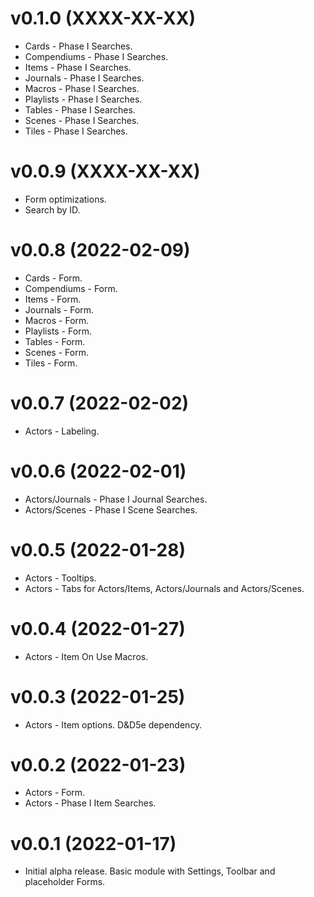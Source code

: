 # v0.1.0 (XXXX-XX-XX)

* Cards       - Phase I Searches.
* Compendiums - Phase I Searches.
* Items       - Phase I Searches.
* Journals    - Phase I Searches.
* Macros      - Phase I Searches.
* Playlists   - Phase I Searches.
* Tables      - Phase I Searches.
* Scenes      - Phase I Searches.
* Tiles       - Phase I Searches.

# v0.0.9 (XXXX-XX-XX)

* Form optimizations.
* Search by ID.

# v0.0.8 (2022-02-09)

* Cards       - Form.
* Compendiums - Form.
* Items       - Form.
* Journals    - Form.
* Macros      - Form.
* Playlists   - Form.
* Tables      - Form.
* Scenes      - Form.
* Tiles       - Form.

# v0.0.7 (2022-02-02)

* Actors - Labeling.

# v0.0.6 (2022-02-01)

* Actors/Journals - Phase I Journal Searches.
* Actors/Scenes   - Phase I Scene Searches.

# v0.0.5 (2022-01-28)

* Actors - Tooltips.
* Actors - Tabs for Actors/Items, Actors/Journals and Actors/Scenes.

# v0.0.4 (2022-01-27)

* Actors - Item On Use Macros.

# v0.0.3 (2022-01-25)

* Actors - Item options. D&D5e dependency.

# v0.0.2 (2022-01-23)

* Actors - Form.
* Actors - Phase I Item Searches.

# v0.0.1 (2022-01-17)

* Initial alpha release. Basic module with Settings, Toolbar and placeholder Forms.
